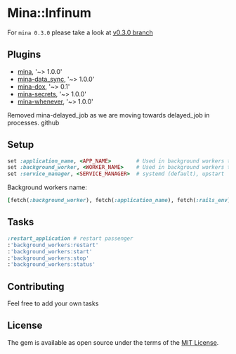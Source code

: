 # Mina::Infinum

For `mina 0.3.0` please take a look at [v0.3.0 branch](https://github.com/infinum/mina-infinum/tree/v0.3.0)
## Plugins

* [mina](https://github.com/mina-deploy/mina), '~> 1.0.0'
* [mina-data_sync](https://github.com/d4be4st/mina-data_sync), '~> 1.0.0'
* [mina-dox](https://github.com/infinum/mina-dox), '~> 0.1'
* [mina-secrets](https://github.com/infinum/mina-secrets), '~> 1.0.0'
* [mina-whenever](https://github.com/mina-deploy/mina-whenever), '~> 1.0.0'

Removed mina-delayed_job as we are moving towards delayed_job in processes.
github

## Setup

``` ruby
set :application_name, <APP_NAME>        # Used in background workers tasks
set :background_worker, <WORKER_NAME>    # Used in background workers tasks (eg. 'dj')
set :service_manager, <SERVICE_MANAGER>  # systemd (default), upstart
```

Background workers name:

```ruby
[fetch(:background_worker), fetch(:application_name), fetch(:rails_env)].join('-') # dj-labs-production
```

## Tasks

``` ruby
:restart_application # restart passenger
:'background_workers:restart'
:'background_workers:start'
:'background_workers:stop'
:'background_workers:status'
```

## Contributing

Feel free to add your own tasks

## License

The gem is available as open source under the terms of the [MIT License](http://opensource.org/licenses/MIT).
